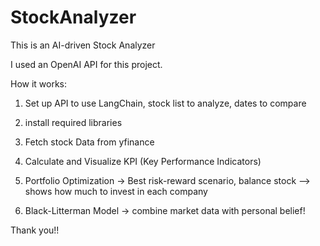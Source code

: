 # StockAnalyzer

This is an AI-driven Stock Analyzer

I used an OpenAI API for this project.

How it works:

1. Set up API to use LangChain, stock list to analyze, dates to compare

2. install required libraries

3. Fetch stock Data from yfinance

4. Calculate and Visualize KPI (Key Performance Indicators)

5. Portfolio Optimization -> Best risk-reward scenario, balance stock --> shows how much to invest in each company

6. Black-Litterman Model -> combine market data with personal belief!

Thank you!!
